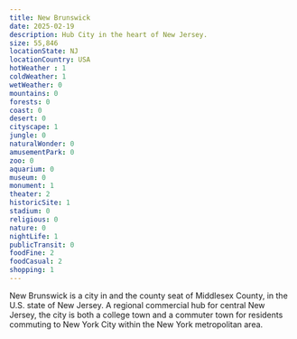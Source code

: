 ```yaml
---
title: New Brunswick
date: 2025-02-19
description: Hub City in the heart of New Jersey.
size: 55,846
locationState: NJ
locationCountry: USA
hotWeather : 1
coldWeather: 1
wetWeather: 0
mountains: 0
forests: 0
coast: 0
desert: 0
cityscape: 1
jungle: 0
naturalWonder: 0
amusementPark: 0
zoo: 0
aquarium: 0
museum: 0
monument: 1
theater: 2
historicSite: 1
stadium: 0
religious: 0
nature: 0
nightLife: 1
publicTransit: 0
foodFine: 2
foodCasual: 2
shopping: 1
---
```


New Brunswick is a city in and the county seat of Middlesex County, in the U.S. state of New Jersey. A regional commercial hub for central New Jersey, the city is both a college town and a commuter town for residents commuting to New York City within the New York metropolitan area.